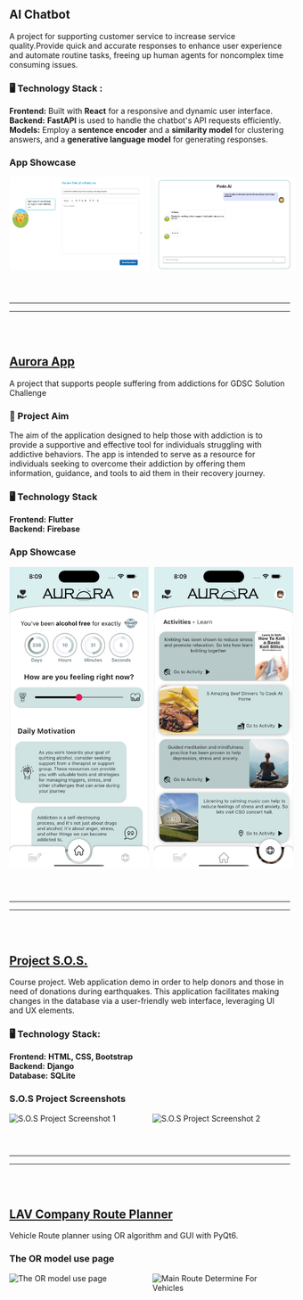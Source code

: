 ## AI Chatbot
A project for supporting customer service to increase service quality.Provide quick and accurate responses to enhance user experience and automate routine tasks, freeing up human agents for noncomplex time consuming issues.

### 🖥️ Technology Stack :

**Frontend:** Built with **React** for a responsive and dynamic user interface.
**Backend:** **FastAPI** is used to handle the chatbot's API requests efficiently.
**Models:** Employ a **sentence encoder** and a **similarity model** for clustering answers, and a **generative language model** for generating responses.

### App Showcase
<div style="display: flex; justify-content: space-between;">
  <img src="images/podoAI2.png" alt="AI 1" style="width: 50%; margin-right: 5px; margin-bottom: 10px;">
  <img src="images/podoAI1.png" alt="AI 2" style="width: 50%; margin-left: 5px; margin-bottom: 10px;">
</div>

</br>
</br>

---

---


</br>
</br>

## [Aurora App](https://github.com/BBBakir/aurora)
A project that supports people suffering from addictions for GDSC Solution Challenge

### 🚀 Project Aim

The aim of the application designed to help those with addiction is to provide a supportive and effective tool for individuals struggling with addictive behaviors. The app is intended to serve as a resource for individuals seeking to overcome their addiction by offering them information, guidance, and tools to aid them in their recovery journey. 

### 🖥️ Technology Stack
**Frontend:** **Flutter** \
**Backend:** **Firebase** 

### App Showcase
<div style="display: flex;">
<img src="https://github.com/Aspendas/aurora/blob/master/images/app/1.jpeg?raw=true" alt="app showcase 1" width="250" style="margin-right: 5px; margin-bottom: 10px;" >
<img src="https://github.com/Aspendas/aurora/blob/master/images/app/4.jpeg?raw=true" alt="app showcase 4" width="250"  style="margin-left: 5px; margin-bottom: 10px;">
</div>

</br>
</br>

---

---

</br>
</br>

## [Project S.O.S.](https://github.com/BBBakir/S.O.S)

Course project. Web application demo in order to help donors and those in need of donations during earthquakes. This application facilitates making changes in the database via a user-friendly web interface, leveraging UI and UX elements.

### 🖥️ Technology Stack:
**Frontend:** **HTML, CSS, Bootstrap** \
**Backend:** **Django**  \
**Database:** **SQLite** 

### S.O.S Project Screenshots
<div style="display: flex; justify-content: space-between;">
  <img src="https://github.com/BBBakir/S.O.S/assets/92781750/c5a9afd6-b861-4c1e-abf1-4c69bc76f432" alt="S.O.S Project Screenshot 1" style="width: 50%; margin-right: 5px; margin-bottom: 10px;">
  <img src="https://github.com/BBBakir/S.O.S/assets/92781750/55726d3c-b409-4da2-8430-ba9f5179d762" alt="S.O.S Project Screenshot 2" style="width: 50%; margin-left: 5px; margin-bottom: 10px;">
</div>

</br>
</br>

---

---

</br>
</br>

## [LAV Company Route Planner](https://github.com/BBBakir/RoutePlanner)
Vehicle Route planner using OR algorithm and GUI with PyQt6.

### The OR model use page

<div style="display: flex; justify-content: space-between;">
  <img src="https://github.com/BBBakir/RoutePlanner/assets/92781750/794c0df7-768f-49bc-983b-a8fc2497488b" alt="The OR model use page" style="width: 65%; margin-right: 5px; margin-bottom: 10px;">
  <img src="https://github.com/BBBakir/RoutePlanner/assets/92781750/d20a37bc-b614-49fb-b017-634871874d38" alt="Main Route Determine For Vehicles" style="width: 65%; margin-left: 5px; margin-bottom: 10px;">
</div>
